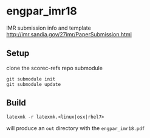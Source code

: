 # engpar_imr18

IMR submission info and template
http://imr.sandia.gov/27imr/PaperSubmission.html

## Setup

clone the scorec-refs repo submodule

```
git submodule init
git submodule update
```

## Build

```latexmk -r latexmk.<linux|osx|rhel7>```

will produce an `out` directory with the `engpar_imr18.pdf`

